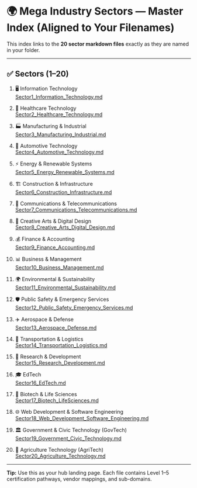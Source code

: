 # 🌍 Mega Industry Sectors — Master Index (Aligned to Your Filenames)

This index links to the **20 sector markdown files** exactly as they are named in your folder.

---

## ✅ Sectors (1–20)

1. 🖥️ Information Technology  
   [Sector1_Information_Technology.md](Sector1_Information_Technology.md)

2. 🏥 Healthcare Technology  
   [Sector2_Healthcare_Technology.md](Sector2_Healthcare_Technology.md)

3. 🏭 Manufacturing & Industrial  
   [Sector3_Manufacturing_Industrial.md](Sector3_Manufacturing_Industrial.md)

4. 🚗 Automotive Technology  
   [Sector4_Automotive_Technology.md](Sector4_Automotive_Technology.md)

5. ⚡ Energy & Renewable Systems  
   [Sector5_Energy_Renewable_Systems.md](Sector5_Energy_Renewable_Systems.md)

6. 🏗️ Construction & Infrastructure  
   [Sector6_Construction_Infrastructure.md](Sector6_Construction_Infrastructure.md)

7. 📡 Communications & Telecommunications  
   [Sector7_Communications_Telecommunications.md](Sector7_Communications_Telecommunications.md)

8. 🎨 Creative Arts & Digital Design  
   [Sector8_Creative_Arts_Digital_Design.md](Sector8_Creative_Arts_Digital_Design.md)

9. 💰 Finance & Accounting  
   [Sector9_Finance_Accounting.md](Sector9_Finance_Accounting.md)

10. 📊 Business & Management  
    [Sector10_Business_Management.md](Sector10_Business_Management.md)

11. 🌍 Environmental & Sustainability  
    [Sector11_Environmental_Sustainability.md](Sector11_Environmental_Sustainability.md)

12. 🛡️ Public Safety & Emergency Services  
    [Sector12_Public_Safety_Emergency_Services.md](Sector12_Public_Safety_Emergency_Services.md)

13. ✈️ Aerospace & Defense  
    [Sector13_Aerospace_Defense.md](Sector13_Aerospace_Defense.md)

14. 🚢 Transportation & Logistics  
    [Sector14_Transportation_Logistics.md](Sector14_Transportation_Logistics.md)

15. 🔬 Research & Development  
    [Sector15_Research_Development.md](Sector15_Research_Development.md)

16. 🎓 EdTech  
    [Sector16_EdTech.md](Sector16_EdTech.md)

17. 🧬 Biotech & Life Sciences  
    [Sector17_Biotech_LifeSciences.md](Sector17_Biotech_LifeSciences.md)

18. 🌐 Web Development & Software Engineering  
    [Sector18_Web_Development_Software_Engineering.md](Sector18_Web_Development_Software_Engineering.md)

19. 🏛️ Government & Civic Technology (GovTech)  
    [Sector19_Government_Civic_Technology.md](Sector19_Government_Civic_Technology.md)

20. 🌱 Agriculture Technology (AgriTech)  
    [Sector20_Agriculture_Technology.md](Sector20_Agriculture_Technology.md)

---

**Tip:** Use this as your hub landing page. Each file contains Level 1–5 certification pathways, vendor mappings, and sub-domains.
